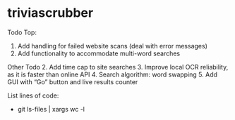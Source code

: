 # triviascrubber

Todo Top:
1. Add handling for failed website scans (deal with error messages)
2. Add functionality to accommodate multi-word searches

Other Todo
2. Add time cap to site searches
3. Improve local OCR reliability, as it is faster than online API 
4. Search algorithm: word swapping 
5. Add GUI with “Go” button and live results counter


List lines of code:
- git ls-files | xargs wc -l

